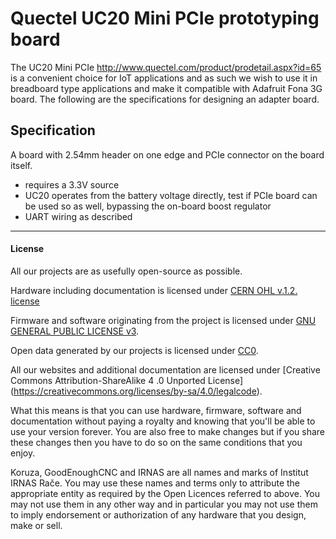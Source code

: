 # Quectel UC20 Mini PCIe prototyping board
The UC20 Mini PCIe http://www.quectel.com/product/prodetail.aspx?id=65 is a convenient choice for IoT applications and as such we wish to use it in breadboard type applications and make it compatible with Adafruit Fona 3G board. The following are the specifications for designing an adapter board.

## Specification
A board with 2.54mm header on one edge and PCIe connector on the board itself.
 * requires a 3.3V source
 * UC20 operates from the battery voltage directly, test if PCIe board can be used so as well, bypassing the on-board boost regulator
 * UART wiring as described
 
---

#### License

All our projects are as usefully open-source as possible.

Hardware including documentation is licensed under [CERN OHL v.1.2. license](http://www.ohwr.org/licenses/cern-ohl/v1.2)

Firmware and software originating from the project is licensed under [GNU GENERAL PUBLIC LICENSE v3](http://www.gnu.org/licenses/gpl-3.0.en.html).

Open data generated by our projects is licensed under [CC0](https://creativecommons.org/publicdomain/zero/1.0/legalcode).

All our websites and additional documentation are licensed under [Creative Commons Attribution-ShareAlike 4 .0 Unported License] (https://creativecommons.org/licenses/by-sa/4.0/legalcode).

What this means is that you can use hardware, firmware, software and documentation without paying a royalty and knowing that you'll be able to use your version forever. You are also free to make changes but if you share these changes then you have to do so on the same conditions that you enjoy.

Koruza, GoodEnoughCNC and IRNAS are all names and marks of Institut IRNAS Rače. 
You may use these names and terms only to attribute the appropriate entity as required by the Open Licences referred to above. You may not use them in any other way and in particular you may not use them to imply endorsement or authorization of any hardware that you design, make or sell.
